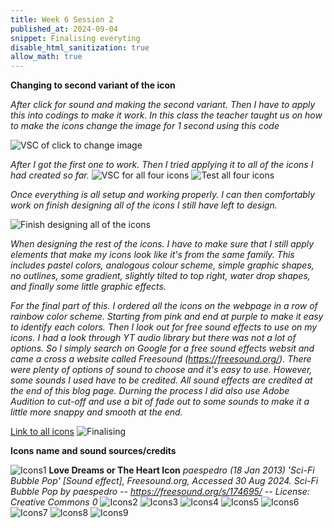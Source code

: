 ```yaml
---
title: Week 6 Session 2
published_at: 2024-09-04
snippet: Finalising everyting
disable_html_sanitization: true
allow_math: true
---
```


**Changing to second variant of the icon**

*After click for sound and making the second variant. Then I have to apply this into codings to make it work. In this class the teacher taught us on how to make the icons change the image for 1 second using this code*

![VSC of click to change image](HTML4.png)

*After I got the first one to work. Then I tried applying it to all of the icons I had created so far.*
![VSC for all four icons](4IconsCode.png)
![Test all four icons](4Icons.png)

*Once everything is all setup and working properly. I can then comfortably work on finish designing all of the icons I still have left to design.*

![Finish designing all of the icons](AllIcons.png)

*When designing the rest of the icons. I have to make sure that I still apply elements that make my icons look like it's from the same family. This includes pastel colors, analogous colour scheme, simple graphic shapes, no outlines, some gradient, slightly tilted to top right, water drop shapes, and finally some little graphic effects.*

*For the final part of this. I ordered all the icons on the webpage in a row of rainbow color scheme. Starting from pink and end at purple to make it easy to identify each colors. Then I look out for free sound effects to use on my icons. I had a look through YT audio library but there was not a lot of options. So I simply search on Google for a free sound effects websit and came a cross a website called Freesound (https://freesound.org/). There were plenty of options of sound to choose and it's easy to use. However, some sounds I used have to be credited. All sound effects are credited at the end of this blog page. Durning the process I did also use Adobe Audition to cut-off and use a bit of fade out to some sounds to make it a little more snappy and smooth at the end.*

[Link to all icons](https://maewnic-dms1-a1-ico-92.deno.dev)
![Finalising](AllIconsinWeb.png)


**Icons name and sound sources/credits**

![Icons1](Icons1.png)
**Love Dreams or The Heart Icon**
*paespedro (18 Jan 2013) 'Sci-Fi Bubble Pop' [Sound effect], Freesound.org, Accessed 30 Aug 2024. Sci-Fi Bubble Pop by paespedro -- https://freesound.org/s/174695/ -- License: Creative Commons 0*
![Icons2](Icons2.png)
![Icons3](Icons3.png)
![Icons4](Icons4.png)
![Icons5](Icons5.png)
![Icons6](Icons6.png)
![Icons7](Icons7.png)
![Icons8](Icons8.png)
![Icons9](Icons9.png)